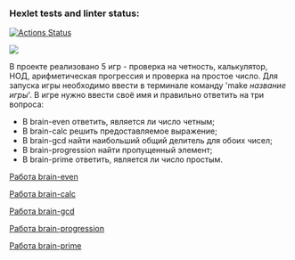 ### Hexlet tests and linter status:
[![Actions Status](https://github.com/tresh-polka/frontend-project-44/actions/workflows/hexlet-check.yml/badge.svg)](https://github.com/tresh-polka/frontend-project-44/actions)

<a href="https://codeclimate.com/github/tresh-polka/frontend-project-44/maintainability"><img src="https://api.codeclimate.com/v1/badges/b84640aa660925c67527/maintainability" /></a>

В проекте реализовано 5 игр - проверка на четность, калькулятор, НОД, арифметическая прогрессия и проверка на простое число.
Для запуска игры необходимо ввести в терминале команду 'make *название игры*'.
В игре нужно ввести своё имя и правильно ответить на три вопроса:
- В brain-even ответить, является ли число четным;
- В brain-calc решить предоставляемое выражение;
- В brain-gcd найти наибольший общий делитель для обоих чисел;
- В brain-progression найти пропущенный элемент;
- В brain-prime ответить, является ли число простым.

<a href='https://asciinema.org/a/y8pkJsIxjT22XYkyYBqX9pwcH'>Работа brain-even<a>

<a href='https://asciinema.org/a/ijtuDUXxOc2JfxtwfDDiOVZRT'>Работа brain-calc</a>

<a href='https://asciinema.org/a/FyYdLTYU1GFfDSobf6TV3A8RS'>Работа brain-gcd</a>

<a href='https://asciinema.org/a/nbzThnPSE8pdZ1FvK3V1lfOKG'>Работа brain-progression</a>

<a href='https://asciinema.org/a/jL7tEElfb2djNY1vJykoNpFfm'>Работа brain-prime</a>